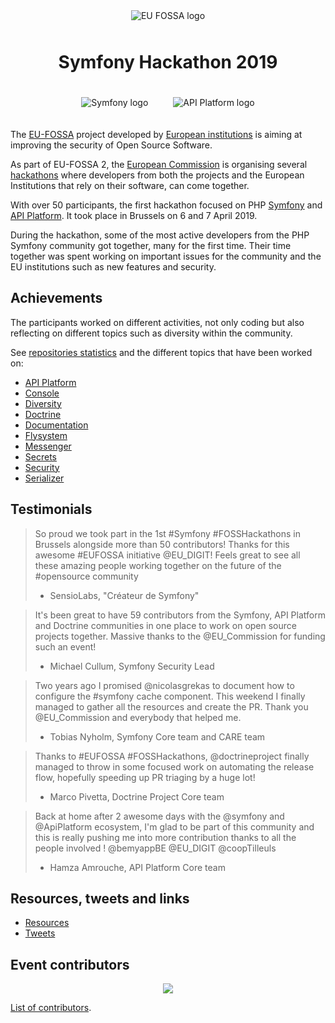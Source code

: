 <p align="center"><img src="./assets/eu-fossa-logo.png" style="margin: 10px" alt="EU FOSSA logo"/></p>
<h1 align="center">Symfony Hackathon 2019</h1>

<p align="center"><img src="./assets/symfony-logo.png" style="margin: 20px" alt="Symfony logo"/><img src="./assets/api-platform-logo.png" style="margin: 20px" alt="API Platform logo"/></p>

The [EU-FOSSA](https://joinup.ec.europa.eu/collection/eu-fossa-2/about) project developed by [European institutions](https://europa.eu/) is aiming at improving the security of Open Source Software.

As part of EU-FOSSA 2, the [European Commission](https://ec.europa.eu/) is organising several [hackathons](https://eufossahackathon.bemyapp.com/) where developers from both the projects and the European Institutions that rely on their software, can come together.

With over 50 participants, the first hackathon focused on PHP [Symfony](https://symfony.com) and [API Platform](https://api-platform.com/).
It took place in Brussels on 6 and 7 April 2019.

During the hackathon, some of the most active developers from the PHP Symfony community got together, many for the first time. Their time together was spent working on important issues for the community and the EU institutions such as new features and security.

## Achievements

The participants worked on different activities, not only coding but also reflecting on different topics such as diversity within the community.

See [repositories statistics](achievements/statistics.md) and the different topics that have been worked on:

* [API Platform](achievements/api-platform.md)
* [Console](achievements/console.md)
* [Diversity](achievements/diversity.md)
* [Doctrine](achievements/doctrine.md)
* [Documentation](achievements/documentation.md)
* [Flysystem](achievements/flysystem.md)
* [Messenger](achievements/messenger.md)
* [Secrets](achievements/secrets.md)
* [Security](achievements/security.md)
* [Serializer](achievements/serializer.md)

## Testimonials

> So proud we took part in the 1st #Symfony #FOSSHackathons in Brussels alongside more than 50 contributors! Thanks for this awesome #EUFOSSA initiative @EU_DIGIT! Feels great to see all these amazing people working together on the future of the #opensource community
> - SensioLabs, "Créateur de Symfony"

> It's been great to have 59 contributors from the Symfony, API Platform and Doctrine communities in one place to work on open source projects together. Massive thanks to the @EU_Commission for funding such an event!
> - Michael Cullum, Symfony Security Lead

> Two years ago I promised @nicolasgrekas to document how to configure the #symfony cache component. This weekend I finally managed to gather all the resources and create the PR. Thank you @EU_Commission and everybody that helped me.
> - Tobias Nyholm, Symfony Core team and CARE team

> Thanks to #EUFOSSA #FOSSHackathons, @doctrineproject finally managed to throw in some focused work on automating the release flow, hopefully speeding up PR triaging by a huge lot!
> - Marco Pivetta, Doctrine Project Core team

> Back at home after 2 awesome days with the @symfony and @ApiPlatform ecosystem, I'm glad to be part of this community and this is really pushing me into more contribution thanks to all the people involved ! @bemyappBE @EU_DIGIT @coopTilleuls
> - Hamza Amrouche, API Platform Core team

## Resources, tweets and links

* [Resources](resources.md)
* [Tweets](tweets.md)

## Event contributors

<p align="center"><img src="./assets/group-photo.png"/></p>

[List of contributors](contributors.md).
